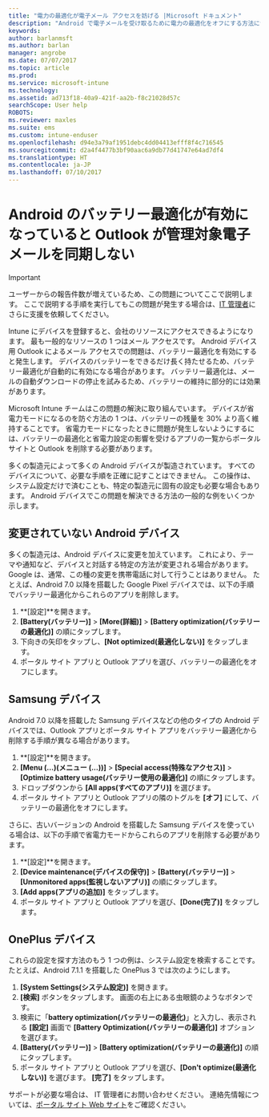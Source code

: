 ```yaml
---
title: "電力の最適化が電子メール アクセスを妨げる |Microsoft ドキュメント"
description: "Android で電子メールを受け取るために電力の最適化をオフにする方法について説明します。"
keywords: 
author: barlanmsft
ms.author: barlan
manager: angrobe
ms.date: 07/07/2017
ms.topic: article
ms.prod: 
ms.service: microsoft-intune
ms.technology: 
ms.assetid: ad713f18-40a9-421f-aa2b-f8c21028d57c
searchScope: User help
ROBOTS: 
ms.reviewer: maxles
ms.suite: ems
ms.custom: intune-enduser
ms.openlocfilehash: d94e3a79af1951debc4dd04413efff8f4c716545
ms.sourcegitcommit: d2a4f4477b3bf90aac6a9db77d41747e64ad7df4
ms.translationtype: HT
ms.contentlocale: ja-JP
ms.lasthandoff: 07/10/2017
---
```

# <a name="outlook-wont-sync-managed-email-when-battery-optimization-for-android-is-turned-on"></a>Android のバッテリー最適化が有効になっていると Outlook が管理対象電子メールを同期しない

> [!IMPORTANT]
> ユーザーからの報告件数が増えているため、この問題についてここで説明します。 ここで説明する手順を実行してもこの問題が発生する場合は、[IT 管理者](https://portal.manage.microsoft.com)にさらに支援を依頼してください。

Intune にデバイスを登録すると、会社のリソースにアクセスできるようになります。 最も一般的なリソースの 1 つはメール アクセスです。 Android デバイス用 Outlook によるメール アクセスでの問題は、バッテリー最適化を有効にすると発生します。 デバイスのバッテリーをできるだけ長く持たせるため、バッテリー最適化が自動的に有効になる場合があります。 バッテリー最適化は、メールの自動ダウンロードの停止を試みるため、バッテリーの維持に部分的には効果があります。

Microsoft Intune チームはこの問題の解決に取り組んでいます。 デバイスが省電力モードになるのを防ぐ方法の 1 つは、バッテリーの残量を 30% より高く維持することです。 省電力モードになったときに問題が発生しないようにするには、バッテリーの最適化と省電力設定の影響を受けるアプリの一覧からポータル サイトと Outlook を削除する必要があります。

多くの製造元によって多くの Android デバイスが製造されています。 すべてのデバイスについて、必要な手順を正確に記すことはできません。 この操作は、システム設定だけで済むことも、特定の製造元に固有の設定も必要な場合もあります。 Android デバイスでこの問題を解決できる方法の一般的な例をいくつか示します。

## <a name="unmodified-android-devices"></a>変更されていない Android デバイス

多くの製造元は、Android デバイスに変更を加えています。 これにより、テーマや通知など、デバイスと対話する特定の方法が変更される場合があります。 Google は、通常、この種の変更を携帯電話に対して行うことはありません。 たとえば、Android 7.0 以降を搭載した Google Pixel デバイスでは、以下の手順でバッテリー最適化からこれらのアプリを削除します。

1. **[設定]**を開きます。
2. **[Battery\(バッテリー\)]** > **[More\(詳細\)]** > **[Battery optimization\(バッテリーの最適化\)]** の順にタップします。
3. 下向きの矢印をタップし、**[Not optimized\(最適化しない\)]** をタップします。
4. ポータル サイト アプリと Outlook アプリを選び、バッテリーの最適化をオフにします。

## <a name="samsung-devices"></a>Samsung デバイス

Android 7.0 以降を搭載した Samsung デバイスなどの他のタイプの Android デバイスでは、Outlook アプリとポータル サイト アプリをバッテリー最適化から削除する手順が異なる場合があります。

1. **[設定]**を開きます。
2. **[Menu (…)\(メニュー (...)\)]** > **[Special access\(特殊なアクセス\)]** > **[Optimize battery usage\(バッテリー使用の最適化\)]** の順にタップします。
3. ドロップダウンから **[All apps\(すべてのアプリ\)]** を選びます。
4. ポータル サイト アプリと Outlook アプリの隣のトグルを **[オフ]** にして、バッテリーの最適化をオフにします。

さらに、古いバージョンの Android を搭載した Samsung デバイスを使っている場合は、以下の手順で省電力モードからこれらのアプリを削除する必要があります。

1. **[設定]**を開きます。
2. **[Device maintenance\(デバイスの保守\)]** > **[Battery\(バッテリー\)]** > **[Unmonitored apps\(監視しないアプリ\)]** の順にタップします。
3. **[Add apps\(アプリの追加\)]** をタップします。
4. ポータル サイト アプリと Outlook アプリを選び、**[Done\(完了\)]** をタップします。

## <a name="oneplus-devices"></a>OnePlus デバイス

これらの設定を探す方法のもう 1 つの例は、システム設定を検索することです。 たとえば、Android 7.1.1 を搭載した OnePlus 3 では次のようにします。 

1. **[System Settings\(システム設定\)]** を開きます。 
2. **[検索]** ボタンをタップします。 画面の右上にある虫眼鏡のようなボタンです。 
3. 検索に「**battery optimization\(バッテリーの最適化\)**」と入力し、表示される **[設定]** 画面で **[Battery Optimization\(バッテリーの最適化\)]** オプションを選びます。 
4. **[Battery\(バッテリー\)]** > **[Battery optimization\(バッテリーの最適化\)]** の順にタップします。
5. ポータル サイト アプリと Outlook アプリを選び、**[Don't optimize\(最適化しない\)]** を選びます。 **[完了]** をタップします。

<!--On a OnePlus 5 device with Android 7.1.1, you would follow these steps to remove these apps from battery optimization:
1. Open **Settings**.
2. Tap **Battery** > **Battery optimization**.
3. Select the Company Portal and Outlook apps, then select **Don’t optimize**. Tap **Done**.-->

サポートが必要な場合は、 IT 管理者にお問い合わせください。 連絡先情報については、[ポータル サイト Web サイト](http://portal.manage.microsoft.com)をご確認ください。
